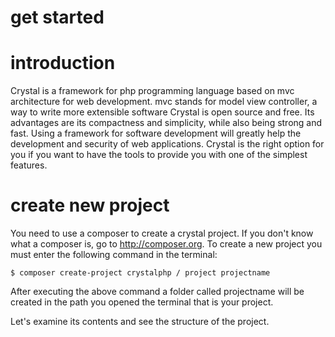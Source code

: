# get started

# introduction
Crystal is a framework for php programming language based on mvc architecture for web development.
mvc stands for model view controller, a way to write more extensible software
Crystal is open source and free. Its advantages are its compactness and simplicity, while also being strong and fast. Using a framework for software development will greatly help the development and security of web applications.
Crystal is the right option for you if you want to have the tools to provide you with one of the simplest features.


# create new project
You need to use a composer to create a crystal project. If you don't know what a composer is, go to http://composer.org.
To create a new project you must enter the following command in the terminal:

`
$ composer create-project crystalphp / project projectname
`

After executing the above command a folder called projectname will be created in the path you opened the terminal that is your project.

Let's examine its contents and see the structure of the project.



